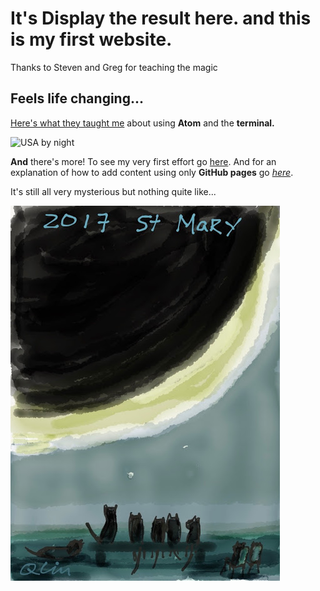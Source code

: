 # It's <span id="demo">Display the result here.</span> and this is my first website.
<script>
var now = new Date();
var month = now.getMonth()+1;
var day = now.getDay();
var year = now.getFullYear();
document.getElementById("demo").innerHTML = month + "/" + day + "/" + year;
</script>

Thanks to Steven and Greg for teaching the magic

## Feels life changing...

[Here's what they taught me](howto.html) about using **Atom** and the **terminal.**

![USA by night](https://svs.gsfc.nasa.gov/vis/a000000/a004000/a004019/E_W_north_america.0001.jpg)

**And** there's more!  To see my very first effort go [here](page2.html). And for an explanation of how to add content using only **GitHub pages** go *[here](page3.html)*.

It's still all very mysterious but nothing quite like...

![cat eclipse viewing](IMG_0528.JPG)
